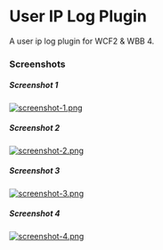 # User IP Log Plugin
A user ip log plugin for WCF2 &amp; WBB 4.

### Screenshots
##### Screenshot 1
[![screenshot-1.png](https://www.fast-images.de/uploads/844e72c7b8ce06fd2d64.png)](https://www.fast-images.de/uploads/844e72c7b8ce06fd2d64.png)
##### Screenshot 2
[![screenshot-2.png](https://www.fast-images.de/uploads/e455db7adddb2dbc0815.png)](https://www.fast-images.de/uploads/e455db7adddb2dbc0815.png)
##### Screenshot 3
[![screenshot-3.png](https://www.fast-images.de/uploads/2a7cecfcdc9528a2ddbc.png)](https://www.fast-images.de/uploads/2a7cecfcdc9528a2ddbc.png)
##### Screenshot 4
[![screenshot-4.png](https://www.fast-images.de/uploads/78f93b046a3060bc38aa.png)](https://www.fast-images.de/uploads/78f93b046a3060bc38aa.png)
